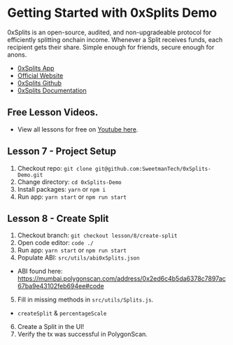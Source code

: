 # Getting Started with 0xSplits Demo

0xSplits is an open-source, audited, and non-upgradeable protocol for efficiently splitting onchain income. Whenever a Split receives funds, each recipient gets their share. Simple enough for friends, secure enough for anons.

- [0xSplits App](https://app.0xsplits.xyz/)
- [Official Website](https://www.0xsplits.xyz/)
- [0xSplits Github](https://github.com/0xSplits)
- [0xSplits Documentation](https://docs.0xsplits.xyz/)

## Free Lesson Videos.
- View all lessons for free on [Youtube here](https://www.youtube.com/watch?v=_OoehngIv4E&list=PLUIDNoExzm94WsSM3uCHu-hfOXo64zCYg).

## Lesson 7 - Project Setup

1. Checkout repo: `git clone git@github.com:SweetmanTech/0xSplits-Demo.git`
2. Change directory: `cd 0xSplits-Demo`
3. Install packages: `yarn` or `npm i`
4. Run app: `yarn start` or `npm run start`


## Lesson 8 - Create Split

1. Checkout branch: `git checkout lesson/8/create-split`
2. Open code editor: `code ./`
3. Run app: `yarn start` or `npm run start`
4. Populate ABI: `src/utils/abi0xSplits.json`
- ABI found here: https://mumbai.polygonscan.com/address/0x2ed6c4b5da6378c7897ac67ba9e43102feb694ee#code
5. Fill in missing methods in `src/utils/Splits.js`.
- `createSplit` & `percentageScale`
6. Create a Split in the UI!
7. Verify the tx was successful in PolygonScan.

